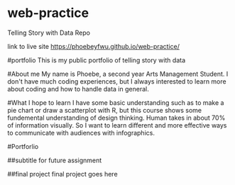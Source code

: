 # web-practice
Telling Story with Data Repo

link to live site https://phoebeyfwu.github.io/web-practice/

#portfolio
This is my public portfolio of telling story with data

#About me
My name is Phoebe, a second year Arts Management Student. I don't have much coding experiences, but I always interested to learn more about coding and how to handle data in general.

#What I hope to learn
 I have some basic understanding such as to make a pie chart or draw a scatterplot with R, but this course shows some fundemental understanding of design thinking. Human takes in about 70% of information visually. So I want to learn different and more effective ways to communicate with audiences with infographics.

#Portforlio

##subtitle
for future assignment

##final project
final project goes here
